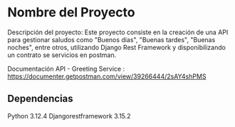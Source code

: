# Nombre del Proyecto

Descripción del proyecto: Este proyecto consiste en la creación de una API para gestionar saludos como "Buenos días", "Buenas tardes", "Buenas noches", entre otros, utilizando Django Rest Framework y disponibilizando un contrato se servicios en postman.

Documentación API - Greeting Service : https://documenter.getpostman.com/view/39266444/2sAY4shPMS


## Dependencias
Python 3.12.4
Djangorestframework 3.15.2

